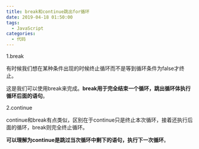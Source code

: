 ```yaml
---
title: break和continue跳出for循环
date: 2019-04-18 01:50:00
tags:
  - JavaScript
categories:
  - 代码
---
```

1.break

有时候我们想在某种条件出现的时候终止循环而不是等到循环条件为false才终止。

这是我们可以使用break来完成。**break用于完全结束一个循环，跳出循环体执行循环后面的语句**。

2.continue

continue和break有点类似，区别在于continue只是终止本次循环，接着还执行后面的循环，break则完全终止循环。

**可以理解为continue是跳过当次循环中剩下的语句，执行下一次循环**。
